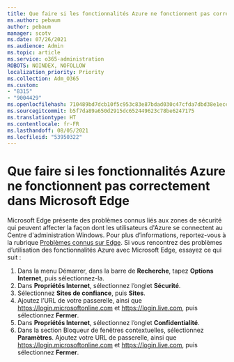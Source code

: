 ```yaml
---
title: Que faire si les fonctionnalités Azure ne fonctionnent pas correctement dans Microsoft Edge
ms.author: pebaum
author: pebaum
manager: scotv
ms.date: 07/26/2021
ms.audience: Admin
ms.topic: article
ms.service: o365-administration
ROBOTS: NOINDEX, NOFOLLOW
localization_priority: Priority
ms.collection: Adm_O365
ms.custom:
- "8315"
- "9004429"
ms.openlocfilehash: 710489bd7dcb10f5c953c83e87bdad030c47cfda7dbd38e1eceae78bfe0d8790
ms.sourcegitcommit: b5f7da89a650d2915dc652449623c78be6247175
ms.translationtype: HT
ms.contentlocale: fr-FR
ms.lasthandoff: 08/05/2021
ms.locfileid: "53950322"
---
```

# <a name="what-to-do-if-azure-features-dont-work-properly-in-microsoft-edge"></a>Que faire si les fonctionnalités Azure ne fonctionnent pas correctement dans Microsoft Edge

Microsoft Edge présente des problèmes connus liés aux zones de sécurité qui peuvent affecter la façon dont les utilisateurs d'Azure se connectent au Centre d'administration Windows. Pour plus d’informations, reportez-vous à la rubrique [Problèmes connus sur Edge](https://go.microsoft.com/fwlink/?linkid=2140608). Si vous rencontrez des problèmes d’utilisation des fonctionnalités Azure avec Microsoft Edge, essayez ce qui suit :

1. Dans la menu Démarrer, dans la barre de **Recherche**, tapez **Options Internet**, puis sélectionnez-la.
1. Dans **Propriétés Internet**, sélectionnez l’onglet **Sécurité**.
1. Sélectionnez **Sites de confiance**, puis **Sites**.
1. Ajoutez l’URL de votre passerelle, ainsi que <https://login.microsoftonline.com> et <https://login.live.com>, puis sélectionnez **Fermer**.
1. Dans **Propriétés Internet**, sélectionnez l’onglet **Confidentialité**.
1. Dans la section Bloqueur de fenêtres contextuelles, sélectionnez **Paramètres**. Ajoutez votre URL de passerelle, ainsi que <https://login.microsoftonline.com> et <https://login.live.com>, puis sélectionnez **Fermer**.